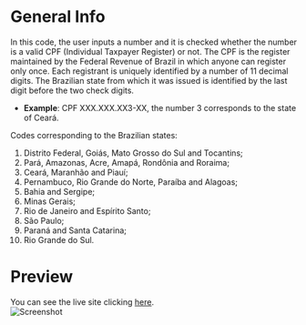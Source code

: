 # General Info

In this code, the user inputs a number and it is checked whether the number is a valid CPF (Individual Taxpayer Register) or not. The CPF is the register maintained by the Federal Revenue of Brazil in which anyone can register only once. Each registrant is uniquely identified by a number of 11 decimal digits. The Brazilian state from which it was issued is identified by the last digit before the two check digits.

* **Example**: CPF XXX.XXX.XX3-XX, the number 3 corresponds to the state of Ceará.

Codes corresponding to the Brazilian states:

1. Distrito Federal, Goiás, Mato Grosso do Sul and Tocantins;
2. Pará, Amazonas, Acre, Amapá, Rondônia and Roraima;
3. Ceará, Maranhão and Piauí;
4. Pernambuco, Rio Grande do Norte, Paraíba and Alagoas;
5. Bahia and Sergipe;
6. Minas Gerais;
7. Rio de Janeiro and Espírito Santo;
8. São Paulo;
9. Paraná and Santa Catarina;
0. Rio Grande do Sul.

# Preview

You can see the live site clicking <a href="https://marianadacunha.github.io/validador-de-cpf/">here</a>.</br>
![Screenshot](https://i.ibb.co/bX9PH2Q/image.png)
